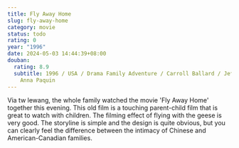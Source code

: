 ```yaml
---
title: Fly Away Home
slug: fly-away-home
category: movie
status: todo
rating: 0
year: "1996"
date: 2024-05-03 14:44:39+08:00
douban:
  rating: 8.9
  subtitle: 1996 / USA / Drama Family Adventure / Carroll Ballard / Jeff Daniels
    Anna Paquin
---
```


Via tw lewang, the whole family watched the movie 'Fly Away Home' together this evening. This old film is a touching parent-child film that is great to watch with children. The filming effect of flying with the geese is very good. The storyline is simple and the design is quite obvious, but you can clearly feel the difference between the intimacy of Chinese and American-Canadian families.
